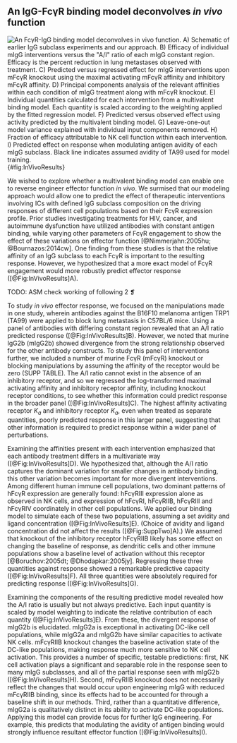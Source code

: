 ## An IgG-FcγR binding model deconvolves *in vivo* function

![**An FcγR-IgG binding model deconvolves *in vivo* function.** A) Schematic of earlier IgG subclass experiments and our approach. B) Efficacy of individual mIgG interventions versus the "A/I" ratio of each mIgG constant region. Efficacy is the percent reduction in lung metastases observed with treatment. C) Predicted versus regressed effect for mIgG interventions upon mFcγR knockout using the maximal activating mFcγR affinity and inhibitory mFcγR affinity. D) Principal components analysis of the relevant affinities within each condition of mIgG treatment along with mFcγR knockout. E) Individual quantities calculated for each intervention from a multivalent binding model. Each quantity is scaled according to the weighting applied by the fitted regression model. F) Predicted versus observed effect using activity predicted by the multivalent binding model. G) Leave-one-out model variance explained with individual input components removed. H) Fraction of efficacy attributable to NK cell function within each intervention. I) Predicted effect on response when modulating antigen avidity of each mIgG subclass. Black line indicates assumed avidity of TA99 used for model training.](./Figures/Figure4.svg){#fig:InVivoResults}

We wished to explore whether a multivalent binding model can enable one to reverse engineer effector function *in vivo*. We surmised that our modeling approach would allow one to predict the effect of therapeutic interventions involving ICs with defined IgG subclass composition on the driving responses of different cell populations based on their FcγR expression profile. Prior studies investigating treatments for HIV, cancer, and autoimmune dysfunction have utilized antibodies with constant antigen binding, while varying other parameters of FcγR engagement to show the effect of these variations on effector function [@Nimmerjahn:2005hu; @Bournazos:2014cw]. One finding from these studies is that the relative affinity of an IgG subclass to each FcγR is important to the resulting response. However, we hypothesized that a more exact model of FcγR engagement would more robustly predict effector response ([@Fig:InVivoResults]A).

TODO: ASM check working of following 2 ❡

To study *in vivo* effector response, we focused on the manipulations made in one study, wherein antibodies against the B16F10 melanoma antigen TRP1 (TA99) were applied to block lung metastasis in C57BL/6 mice. Using a panel of antibodies with differing constant region revealed that an A/I ratio predicted response ([@Fig:InVivoResults]B). However, we noted that murine IgG2b (mIgG2b) showed divergence from the strong relationship observed for the other antibody constructs. To study this panel of interventions further, we included a number of murine FcγR (mFcγR) knockout or blocking manipulations by assuming the affinity of the receptor would be zero (SUPP TABLE). The A/I ratio cannot exist in the absence of an inhibitory receptor, and so we regressed the log-transformed maximal activating affinity and inhibitory receptor affinity, including knockout receptor conditions, to see whether this information could predict response in the broader panel ([@Fig:InVivoResults]C). The highest affinity activating receptor $K_a$ and inhibitory receptor $K_a$, even when treated as separate quantities, poorly predicted response in this larger panel, suggesting that other information is required to predict response within a wider panel of perturbations.

Examining the affinities present with each intervention emphasized that each antibody treatment differs in a multivariate way ([@Fig:InVivoResults]D). We hypothesized that, although the A/I ratio captures the dominant variation for smaller changes in antibody binding, this other variation becomes important for more divergent interventions. Among different human immune cell populations, two dominant patterns of hFcγR expression are generally found: hFcγRIII expression alone as observed in NK cells, and expression of hFcγRI, hFcγRIIB, hFcγRIII and hFcγRIV coordinately in other cell populations. We applied our binding model to simulate each of these two populations, assuming a set avidity and ligand concentration ([@Fig:InVivoResults]E). (Choice of avidity and ligand concentration did not affect the results ([@Fig:SuppTwo]A).) We assumed that knockout of the inhibitory receptor hFcγRIIB likely has some effect on changing the baseline of response, as dendritic cells and other immune populations show a baseline level of activation without this receptor [@Boruchov:2005dt; @Dhodapkar:2005jy]. Regressing these three quantities against response showed a remarkable predictive capacity ([@Fig:InVivoResults]F). All three quantities were absolutely required for predicting response ([@Fig:InVivoResults]G).

Examining the components of the resulting predictive model revealed how the A/I ratio is usually but not always predictive. Each input quantity is scaled by model weighting to indicate the relative contribution of each quantity ([@Fig:InVivoResults]E). From these, the divergent response of mIgG2b is elucidated. mIgG2a is exceptional in activating DC-like cell populations, while mIgG2a and mIgG2b have similar capacities to activate NK cells. mFcγRIIB knockout changes the baseline activation state of the DC-like populations, making response much more sensitive to NK cell activation. This provides a number of specific, testable predictions: first, NK cell activation plays a significant and separable role in the response seen to many mIgG subclasses, and all of the partial response seen with mIgG2b ([@Fig:InVivoResults]H). Second, mFcγRIIB knockout does not necessarily reflect the changes that would occur upon engineering mIgG with reduced mFcγRIIB binding, since its effects had to be accounted for through a baseline shift in our methods. Third, rather than a quantitative difference, mIgG2a is qualitatively distinct in its ability to activate DC-like populations. Applying this model can provide focus for further IgG engineering. For example, this predicts that modulating the avidity of antigen binding would strongly influence resultant effector function ([@Fig:InVivoResults]I).
